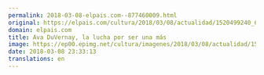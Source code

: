 ```yaml
---
permalink: 2018-03-08-elpais.com--877460009.html
original: https://elpais.com/cultura/2018/03/08/actualidad/1520499240_644815.html#?ref=rss&format=simple&link=link
domain: elpais.com
title: Ava DuVernay, la lucha por ser una más
image: https://ep00.epimg.net/cultura/imagenes/2018/03/08/actualidad/1520499240_644815_1520500072_rrss_normal.jpg
date: 2018-03-08 23:33:13
translations: en
---
```


